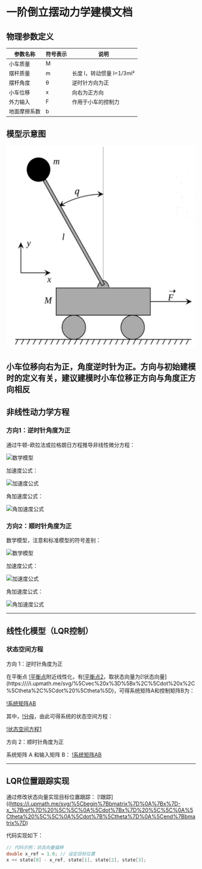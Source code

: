 # 一阶倒立摆动力学建模文档

## 物理参数定义
| 参数名称       | 符号表示   | 说明                     |
|---------------|-----------|-------------------------|
| 小车质量        | M         |                          |
| 摆杆质量        | m         | 长度 l，转动惯量 I=1/3ml² |
| 摆杆角度        | θ         | 逆时针方向为正            |
| 小车位移        | x         | 向右为正方向              |
| 外力输入        | F         | 作用于小车的控制力        |
| 地面摩擦系数    | b         |                          |

## 模型示意图
![carpole_model](./images/carpole_model.png)  

小车位移**向右**为**正**，角度**逆时针**为**正**。方向与初始建模时的定义有关，建议建模时小车**位移正方向**与**角度正方向**相**反**
---

## 非线性动力学方程
### 方向1：逆时针角度为正
通过牛顿-欧拉法或拉格朗日方程推导非线性微分方程：

![数学模型](https://i.upmath.me/svg/%5Cbegin%7Baligned%7D%0A(M%2Bm)%20%5Cddot%7Bx%7D-m%20l%20%5Cddot%7B%5Ctheta%7D%20%5Ccos%20%5Ctheta%2Bm%20l%20%5Cdot%7B%5Ctheta%7D%5E%7B2%7D%20%5Csin%20%5Ctheta%20%26%20%3DF%20-b%5Cdot%20x%5C%5C%0A%5Cleft(I%2Bm%20l%5E%7B2%7D%5Cright)%20%5Cddot%7B%5Ctheta%7D-m%20l%20%5Cddot%7Bx%7D%20%5Ccos%20%5Ctheta-m%20g%20l%20%5Csin%20%5Ctheta%20%26%20%3D0%0A%5Cend%7Baligned%7D)

加速度公式：

![加速度公式](https://i.upmath.me/svg/%5Cddot%7B%5Ctheta%7D%20%3D%20%5Cfrac%7B-m%20l%20%5Ccos%20%5Ctheta%20b%20%5Cdot%7Bx%7D%20-%20m%5E2%20l%5E2%20%5Csin%20%5Ctheta%20%5Ccos%20%5Ctheta%20%5Cdot%7B%5Ctheta%7D%5E2%20%2B%20m%20l%20%5Ccos%20%5Ctheta%20F%20%2B%20(M%20%2B%20m)%20m%20g%20l%20%5Csin%20%5Ctheta%7D%7B(M%20%2B%20m)%5Cleft(I%20%2B%20m%20l%5E2%5Cright)%20-%20m%5E2%20l%5E2%20%5Ccos%20%5Ctheta%5E2%7D)

角加速度公式：

![角加速度公式](https://i.upmath.me/svg/%5Cddot%7B%5Ctheta%7D%3D%5Cfrac%7B-m%20l%20%5Ccos%20%5Ctheta%20b%20%5Cdot%7Bx%7D-m%5E%7B2%7D%20l%5E%7B2%7D%20%5Csin%20%5Ctheta%20%5Ccos%20%5Ctheta%20%5Cdot%7B%5Ctheta%7D%5E%7B2%7D%2Bm%20l%20%5Ccos%20%5Ctheta%20F%2B(M%2Bm)%20m%20g%20l%20%5Csin%20%5Ctheta%7D%7B(M%2Bm)%5Cleft(I%2Bm%20l%5E%7B2%7D%5Cright)-m%5E%7B2%7D%20l%5E%7B2%7D%20%5Ccos%20%5Ctheta%5E%7B2%7D%7D)

### 方向2：顺时针角度为正
数学模型，注意和标准模型的符号差别：

![数学模型](https://i.upmath.me/svg/%5Cbegin%7Baligned%7D%0A(M%2Bm)%20%5Cddot%7Bx%7D%2Bm%20l%20%5Cddot%7B%5Ctheta%7D%20%5Ccos%20%5Ctheta-m%20l%20%5Cdot%7B%5Ctheta%7D%5E%7B2%7D%20%5Csin%20%5Ctheta%20%26%20%3DF%20-b%5Cdot%20x%5C%5C%0A%5Cleft(I%2Bm%20l%5E%7B2%7D%5Cright)%20%5Cddot%7B%5Ctheta%7D%2Bm%20l%20%5Cddot%7Bx%7D%20%5Ccos%20%5Ctheta-m%20g%20l%20%5Csin%20%5Ctheta%20%26%20%3D0%0A%5Cend%7Baligned%7D)

加速度公式：

![加速度公式](https://i.upmath.me/svg/%5Cddot%7Bx%7D%3D%5Cfrac%7B-%5Cleft(I%2Bm%20l%5E%7B2%7D%5Cright)%20b%20%5Cdot%7Bx%7D%2Bml%5Cleft(I%2Bm%20l%5E%7B2%7D%5Cright)%20%5Csin%20%5Ctheta%20%5Cdot%7B%5Ctheta%7D%5E%7B2%7D%2B%5Cleft(I%2Bm%20l%5E%7B2%7D%5Cright)%20F-m%5E%7B2%7D%20l%5E%7B2%7D%20g%20%5Ccos%20%5Ctheta%20%5Csin%20%5Ctheta%7D%7B(M%2Bm)%5Cleft(I%2Bm%20l%5E%7B2%7D%5Cright)-m%5E%7B2%7D%20l%5E%7B2%7D%20%5Ccos%20%5Ctheta%5E%7B2%7D%7D)

角加速度公式：

![角加速度公式](https://i.upmath.me/svg/%5Cddot%7B%5Ctheta%7D%3D%5Cfrac%7Bm%20l%20%5Ccos%20%5Ctheta%20b%20%5Cdot%7Bx%7D%2Bm%5E%7B2%7D%20l%5E%7B2%7D%20%5Csin%20%5Ctheta%20%5Ccos%20%5Ctheta%20%5Cdot%7B%5Ctheta%7D%5E%7B2%7D-m%20l%20%5Ccos%20%5Ctheta%20F%2B(M%2Bm)%20m%20g%20l%20%5Csin%20%5Ctheta%7D%7B(M%2Bm)%5Cleft(I%2Bm%20l%5E%7B2%7D%5Cright)-m%5E%7B2%7D%20l%5E%7B2%7D%20%5Ccos%20%5Ctheta%5E%7B2%7D%7D)

---

## 线性化模型（LQR控制）
### 状态空间方程
方向 1：逆时针角度为正

在平衡点 [!平衡点](https://i.upmath.me/svg/%5Ctheta_b%20%3D%200)附近线性化，有[!平衡点2](https://i.upmath.me/svg/sin(%5Ctheta_d)%3D%5Ctheta_d%2Ccos(%5Ctheta_d)%3D1)，取状态向量为[!状态向量](https:////i.upmath.me/svg/%5Cvec%20x%3D%5Bx%2C%5Cdot%20x%2C%5Ctheta%2C%5Cdot%20%5Ctheta%5D)，可得系统矩阵A和控制矩阵B为：

[!系统矩阵AB](https://i.upmath.me/svg/A%3D%0A%5Cbegin%7Bbmatrix%7D%0A0%20%26%201%20%26%200%20%26%200%20%5C%5C%0A0%20%26%20%5Cfrac%7B-(I%2Bml%5E2)b%7D%7BD%7D%20%26%20%5Cfrac%7Bm%5E2l%5E2g%7D%7BD%7D%20%26%200%20%5C%5C%0A0%20%26%200%20%26%200%20%26%201%20%5C%5C%0A0%20%26%20%5Cfrac%7B-mlb%7D%7BD%7D%20%26%20%5Cfrac%7B(M%2Bm)mgl%7D%7BD%7D%20%26%200%0A%5Cend%7Bbmatrix%7D%0A%2CB%3D%0A%5Cbegin%7Bbmatrix%7D%0A0%20%5C%5C%0A%5Cfrac%7BI%2Bml%5E2%7D%7BD%7D%20%5C%5C%0A0%20%5C%5C%0A%5Cfrac%7Bml%7D%7BD%7D%0A%5Cend%7Bbmatrix%7D)

其中，[!分母](https://i.upmath.me/svg/D%3D(M%2Bm)(I%2Bml%5E2)-m%5E2l%5E2)，由此可得系统的状态空间方程：

[!状态空间方程1](https://i.upmath.me/svg/%5Cbegin%7Bbmatrix%7D%0A%5Cdot%7Bx%7D%20%5C%5C%0A%5Cddot%7Bx%7D%20%5C%5C%0A%5Cdot%7B%5Ctheta%7D%20%5C%5C%0A%5Cddot%7B%5Ctheta%7D%0A%5Cend%7Bbmatrix%7D%0A%3D%0A%5Cbegin%7Bbmatrix%7D%0A0%20%26%201%20%26%200%20%26%200%20%5C%5C%0A0%20%26%20%5Cfrac%7B-(I%2Bml%5E2)b%7D%7BD%7D%20%26%20%5Cfrac%7Bm%5E2l%5E2g%7D%7BD%7D%20%26%200%20%5C%5C%0A0%20%26%200%20%26%200%20%26%201%20%5C%5C%0A0%20%26%20%5Cfrac%7B-mlb%7D%7BD%7D%20%26%20%5Cfrac%7B(M%2Bm)mgl%7D%7BD%7D%20%26%200%0A%5Cend%7Bbmatrix%7D%0A%5Cbegin%7Bbmatrix%7D%0A%7Bx%7D%20%5C%5C%0A%5Cdot%7Bx%7D%20%5C%5C%0A%5Ctheta%20%5C%5C%0A%5Cdot%7B%5Ctheta%7D%0A%5Cend%7Bbmatrix%7D%0A%2B%0A%5Cbegin%7Bbmatrix%7D%0A0%20%5C%5C%0A%5Cfrac%7BI%2Bml%5E2%7D%7BD%7D%20%5C%5C%0A0%20%5C%5C%0A%5Cfrac%7Bml%7D%7BD%7D%0A%5Cend%7Bbmatrix%7D%0AF)

方向 2：顺时针角度为正

系统矩阵 A 和输入矩阵 B：
[!系统矩阵AB](https://i.upmath.me/svg/A%3D%0A%5Cbegin%7Bbmatrix%7D%0A0%20%26%201%20%26%200%20%26%200%20%5C%5C%0A0%20%26%20%5Cfrac%7B-(I%2Bml%5E2)b%7D%7BD%7D%20%26%20%5Cfrac%7B-m%5E2l%5E2g%7D%7BD%7D%20%26%200%20%5C%5C%0A0%20%26%200%20%26%200%20%26%201%20%5C%5C%0A0%20%26%20%5Cfrac%7Bmlb%7D%7BD%7D%20%26%20%5Cfrac%7B(M%2Bm)mgl%7D%7BD%7D%20%26%200%0A%5Cend%7Bbmatrix%7D%0A%2CB%3D%0A%5Cbegin%7Bbmatrix%7D%0A0%20%5C%5C%0A%5Cfrac%7BI%2Bml%5E2%7D%7BD%7D%20%5C%5C%0A0%20%5C%5C%0A%5Cfrac%7B-ml%7D%7BD%7D%0A%5Cend%7Bbmatrix%7D)

---

## LQR位置跟踪实现
通过修改状态向量实现目标位置跟踪：
[!跟踪]((https://i.upmath.me/svg/%5Cbegin%7Bbmatrix%7D%0A%7Bx%7D-x_%7Bref%7D%20%5C%5C%0A%5Cdot%7Bx%7D%20%5C%5C%0A%5Ctheta%20%5C%5C%0A%5Cdot%7B%5Ctheta%7D%0A%5Cend%7Bbmatrix%7D)

代码实现如下：

```cpp
// 代码示例：状态向量偏移
double x_ref = 1.0; // 设定目标位置
x << state[0] - x_ref, state[1], state[2], state[3];
